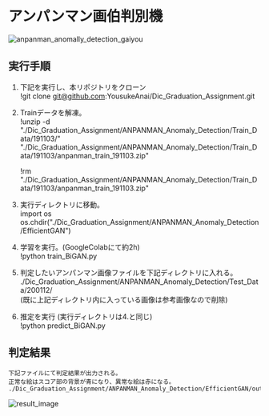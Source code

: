 # アンパンマン画伯判別機

![anpanman_anomally_detection_gaiyou](https://user-images.githubusercontent.com/46349770/70225769-01707500-1793-11ea-824f-4bf270d010b4.png)

## 実行手順

1.  下記を実行し、本リポジトリをクローン  
      !git clone git@github.com:YousukeAnai/Dic_Graduation_Assignment.git

2.  Trainデータを解凍。  
      !unzip -d "./Dic_Graduation_Assignment/ANPANMAN_Anomaly_Detection/Train_Data/191103/" "./Dic_Graduation_Assignment/ANPANMAN_Anomaly_Detection/Train_Data/191103/anpanman_train_191103.zip"  

      !rm "./Dic_Graduation_Assignment/ANPANMAN_Anomaly_Detection/Train_Data/191103/anpanman_train_191103.zip"

3.  実行ディレクトリに移動。  
      import os  
      os.chdir("./Dic_Graduation_Assignment/ANPANMAN_Anomaly_Detection/EfficientGAN")

4.  学習を実行。(GoogleColabにて約2h)  
      !python train_BiGAN.py

5.  判定したいアンパンマン画像ファイルを下記ディレクトリに入れる。  
      ./Dic_Graduation_Assignment/ANPANMAN_Anomaly_Detection/Test_Data/200112/  
      (既に上記ディレクトリ内に入っている画像は参考画像なので削除)

6.  推定を実行 (実行ディレクトリは4.と同じ)   
      !python predict_BiGAN.py

## 判定結果  

    下記ファイルにて判定結果が出力される。  
    正常な絵はスコア部の背景が青になり、異常な絵は赤になる。  
    ./Dic_Graduation_Assignment/ANPANMAN_Anomaly_Detection/EfficientGAN/out_images_BiGAN/resultImage_anpanman_test.png
![result_image](https://user-images.githubusercontent.com/46349770/70229068-d7ba4c80-1798-11ea-85be-ad4a95a23a5b.png)
